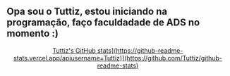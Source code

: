 ## Opa sou o Tuttiz, estou iniciando na programação, faço faculdadade de ADS no momento :)

<div align="center">
  <a href="https://github.com/Tuttiz">
  Tuttiz's GitHub stats](https://github-readme-stats.vercel.app/apiusername=Tuttiz)](https://github.com/Tuttiz/github-readme-stats)
</div>
